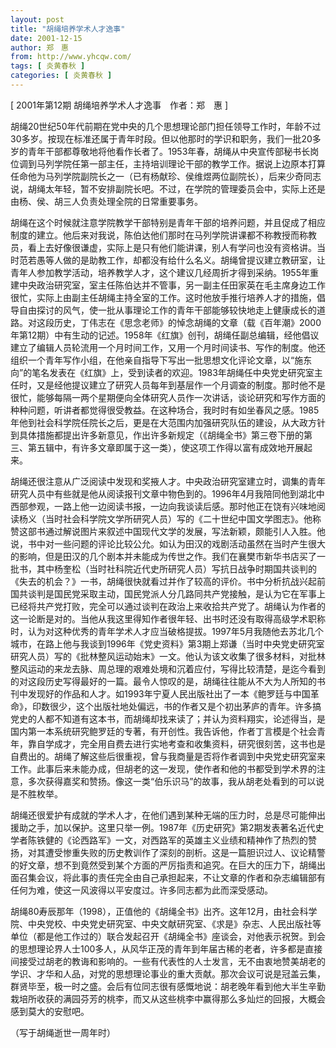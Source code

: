 ```yaml
---
layout: post
title: "胡绳培养学术人才逸事"
date: 2001-12-15
author: 郑　惠
from: http://www.yhcqw.com/
tags: [ 炎黄春秋 ]
categories: [ 炎黄春秋 ]
---
```



[ 2001年第12期 胡绳培养学术人才逸事　作者：郑　惠 ]


胡绳20世纪50年代前期在党中央的几个思想理论部门担任领导工作时，年龄不过30多岁。按现在标准还属于青年时段。但以他那时的学识和职务，我们一批20多岁的青年干部都尊敬地将他看作长者了。1953年春，胡绳从中央宣传部秘书长岗位调到马列学院任第一部主任，主持培训理论干部的教学工作。据说上边原本打算任命他为马列学院副院长之一（已有杨献珍、侯维煜两位副院长），后来少奇同志说，胡绳太年轻，暂不安排副院长吧。不过，在学院的管理委员会中，实际上还是由杨、侯、胡三人负责处理全院的日常重要事务。


胡绳在这个时候就注意学院教学干部特别是青年干部的培养问题，并且促成了相应制度的建立。他后来对我说，陈伯达他们那时在马列学院讲课都不称教授而称教员，看上去好像很谦虚，实际上是只有他们能讲课，别人有学问也没有资格讲。当时范若愚等人做的是助教工作，却都没有给什么名义。胡绳曾提议建立教研室，让青年人参加教学活动，培养教学人才，这个建议几经周折才得到采纳。1955年重建中央政治研究室，室主任陈伯达并不管事，另一副主任田家英在毛主席身边工作很忙，实际上由副主任胡绳主持全室的工作。这时他放手推行培养人才的措施，倡导自由探讨的风气，使一批从事理论工作的青年干部能够较快地走上健康成长的道路。对这段历史，丁伟志在《思念老师》的悼念胡绳的文章（载《百年潮》2000年第12期）中有生动的记述。1958年《红旗》创刊，胡绳任副总编辑，经他倡议建立了编辑人员轮流用一个月时间工作，又用一个月时间读书、写作的制度。他还组织一个青年写作小组，在他亲自指导下写出一批思想文化评论文章，以“施东向”的笔名发表在《红旗》上，受到读者的欢迎。1983年胡绳任中央党史研究室主任时，又是经他提议建立了研究人员每年到基层作一个月调查的制度。那时他不是很忙，能够每隔一两个星期便向全体研究人员作一次讲话，谈论研究和写作方面的种种问题，听讲者都觉得很受教益。在这种场合，我时时有如坐春风之感。1985年他到社会科学院任院长之后，更是在大范围内加强研究队伍的建设，从大政方针到具体措施都提出许多新意见，作出许多新规定（《胡绳全书》第三卷下册的第三、第五辑中，有许多文章即属于这一类），使这项工作得以富有成效地开展起来。


胡绳还很注意从广泛阅读中发现和奖掖人才。中央政治研究室建立时，调集的青年研究人员中有些就是他从阅读报刊文章中物色到的。1996年4月我陪同他到湖北中西部参观，一路上他一边阅读书报，一边向我谈读后感。那时他正在饶有兴味地阅读杨义（当时社会科学院文学所研究人员）写的《二十世纪中国文学图志》。他称赞这部书通过解说图片来叙述中国现代文学的发展，写法新颖，颇能引人入胜。他说，书中对一些问题的评论比较公允。如认为田汉的戏剧活动虽然在当时产生很大的影响，但是田汉的几个剧本并未能成为传世之作。我们在襄樊市新华书店买了一批书，其中杨奎松（当时社科院近代史所研究人员）写抗日战争时期国共谈判的《失去的机会？》一书，胡绳很快就看过并作了较高的评价。书中分析抗战兴起前国共谈判是国民党采取主动，国民党派人分几路同共产党接触，是认为它在军事上已经将共产党打败，完全可以通过谈判在政治上来收拾共产党了。胡绳认为作者的这一论断是对的。当他从我这里得知作者很年轻、出书时还没有取得高级学术职称时，认为对这种优秀的青年学术人才应当破格提拔。1997年5月我随他去苏北几个城市，在路上他与我谈到1996年《党史资料》第3期上郑谦（当时中央党史研究室研究人员）写的《批林整风运动始末》一文。他认为该文收集了很多材料，对批林整风运动的来龙去脉、周总理的艰难处境和沉着应付，写得比较清楚，是迄今看到的对这段历史写得最好的一篇。最令人惊叹的是，胡绳往往能从不大为人所知的书刊中发现好的作品和人才。如1993年宁夏人民出版社出了一本《鲍罗廷与中国革命》，印数很少，这个出版社地处偏远，书的作者又是个初出茅庐的青年。许多搞党史的人都不知道有这本书，而胡绳却找来读了；并认为资料翔实，论述得当，是国内第一本系统研究鲍罗廷的专著，有开创性。我告诉他，作者丁言模是个社会青年，靠自学成才，完全用自费去进行实地考查和收集资料，研究很刻苦，这书也是自费出的。胡绳了解这些后很重视，曾与我商量是否将作者调到中央党史研究室来工作。此事后来未能办成，但胡老的这一发现，使作者和他的书都受到学术界的注意，多次获得嘉奖和赞扬。像这一类“伯乐识马”的故事，我从胡老处看到的可以说是不胜枚举。


胡绳还很爱护有成就的学术人才，在他们遇到某种无端的压力时，总是尽可能伸出援助之手，加以保护。这里只举一例。1987年《历史研究》第2期发表著名近代史学者陈铁健的《论西路军》一文，对西路军的英雄主义业绩和精神作了热烈的赞扬，对其遭受惨重失败的历史教训作了深刻的剖析。这是一篇胆识过人、议论精警的好文章，想不到竟然受到某个方面的严厉指责和追究。在巨大的压力下，胡绳出面召集会议，将此事的责任完全由自己承担起来，不让文章的作者和杂志编辑部有任何为难，使这一风波得以平安度过。许多同志都为此而深受感动。


胡绳80寿辰那年（1998），正值他的《胡绳全书》出齐。这年12月，由社会科学院、中央党校、中央党史研究室、中央文献研究室、《求是》杂志、人民出版社等单位（都是他工作过的）联合发起召开《胡绳全书》座谈会，对他表示祝贺。到会的思想理论界人士100多人，从风华正茂的青年到年届古稀的老者，许多都是直接间接受过胡老的教诲和影响的。一些有代表性的人士发言，无不由衷地赞美胡老的学识、才华和人品，对党的思想理论事业的重大贡献。那次会议可说是冠盖云集，群贤毕至，极一时之盛。会后有位同志很有感慨地说：胡老晚年看到他大半生辛勤栽培所收获的满园芬芳的桃李，而又从这些桃李中赢得那么多灿烂的回报，大概会感到莫大的安慰吧。

（写于胡绳逝世一周年时）


